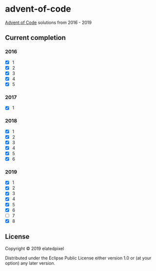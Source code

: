 # advent-of-code

[Advent of Code](https://adventofcode.com/) solutions from 2016 - 2019

## Current completion

### 2016
- [x] 1
- [x] 2
- [x] 3
- [x] 4
- [x] 5

### 2017
- [x] 1

### 2018
- [x] 1
- [x] 2
- [x] 3
- [x] 4
- [x] 5
- [x] 6

### 2019
- [x] 1
- [x] 2
- [x] 3
- [x] 4
- [x] 5
- [x] 6
- [ ] 7
- [x] 8

## License

Copyright © 2019 elatedpixel

Distributed under the Eclipse Public License either version 1.0 or (at
your option) any later version.
